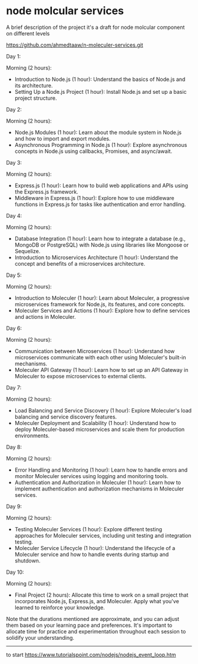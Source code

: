 
# node molcular services

A brief description of the project it's a draft for node molcular component on different levels

https://github.com/ahmedtaaw/n-moleculer-services.git



Day 1:

Morning (2 hours):
- Introduction to Node.js (1 hour): Understand the basics of Node.js and its architecture.
- Setting Up a Node.js Project (1 hour): Install Node.js and set up a basic project structure.

Day 2:

Morning (2 hours):
- Node.js Modules (1 hour): Learn about the module system in Node.js and how to import and export modules.
- Asynchronous Programming in Node.js (1 hour): Explore asynchronous concepts in Node.js using callbacks, Promises, and async/await.

Day 3:

Morning (2 hours):
- Express.js (1 hour): Learn how to build web applications and APIs using the Express.js framework.
- Middleware in Express.js (1 hour): Explore how to use middleware functions in Express.js for tasks like authentication and error handling.

Day 4:

Morning (2 hours):
- Database Integration (1 hour): Learn how to integrate a database (e.g., MongoDB or PostgreSQL) with Node.js using libraries like Mongoose or Sequelize.
- Introduction to Microservices Architecture (1 hour): Understand the concept and benefits of a microservices architecture.

Day 5:

Morning (2 hours):
- Introduction to Moleculer (1 hour): Learn about Moleculer, a progressive microservices framework for Node.js, its features, and core concepts.
- Moleculer Services and Actions (1 hour): Explore how to define services and actions in Moleculer.

Day 6:

Morning (2 hours):
- Communication between Microservices (1 hour): Understand how microservices communicate with each other using Moleculer's built-in mechanisms.
- Moleculer API Gateway (1 hour): Learn how to set up an API Gateway in Moleculer to expose microservices to external clients.

Day 7:

Morning (2 hours):
- Load Balancing and Service Discovery (1 hour): Explore Moleculer's load balancing and service discovery features.
- Moleculer Deployment and Scalability (1 hour): Understand how to deploy Moleculer-based microservices and scale them for production environments.

Day 8:

Morning (2 hours):
- Error Handling and Monitoring (1 hour): Learn how to handle errors and monitor Moleculer services using logging and monitoring tools.
- Authentication and Authorization in Moleculer (1 hour): Learn how to implement authentication and authorization mechanisms in Moleculer services.

Day 9:

Morning (2 hours):
- Testing Moleculer Services (1 hour): Explore different testing approaches for Moleculer services, including unit testing and integration testing.
- Moleculer Service Lifecycle (1 hour): Understand the lifecycle of a Moleculer service and how to handle events during startup and shutdown.

Day 10:

Morning (2 hours):
- Final Project (2 hours): Allocate this time to work on a small project that incorporates Node.js, Express.js, and Moleculer. Apply what you've learned to reinforce your knowledge.

Note that the durations mentioned are approximate, and you can adjust them based on your learning pace and preferences. It's important to allocate time for practice and experimentation throughout each session to solidify your understanding.



---
to start
https://www.tutorialspoint.com/nodejs/nodejs_event_loop.htm